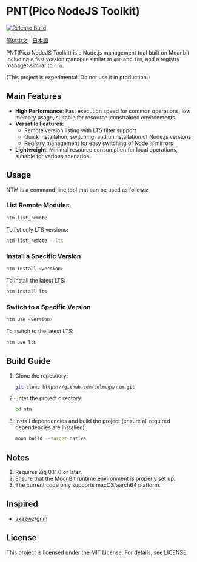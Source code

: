 # PNT(Pico NodeJS Toolkit)

[![Release Build](https://github.com/colmugx/ntm/actions/workflows/release.yml/badge.svg)](https://github.com/colmugx/ntm/actions/workflows/release.yml)

[简体中文](README-zh.md) | [日本語](README-ja.md)

PNT(Pico NodeJS Toolkit) is a Node.js management tool built on Moonbit including a fast version manager similar to `gmn` and `fnm`, and a registry manager similar to `nrm`.

(This project is experimental. Do not use it in production.)

## Main Features

- **High Performance**: Fast execution speed for common operations, low memory usage, suitable for resource-constrained environments.
- **Versatile Features**:
  - Remote version listing with LTS filter support
  - Quick installation, switching, and uninstallation of Node.js versions
  - Registry management for easy switching of Node.js mirrors
- **Lightweight**: Minimal resource consumption for local operations, suitable for various scenarios

## Usage

NTM is a command-line tool that can be used as follows:

### List Remote Modules

```bash
ntm list_remote
```

To list only LTS versions:

```bash
ntm list_remote --lts
```

### Install a Specific Version

```bash
ntm install <version>
```

To install the latest LTS:

```bash
ntm install lts
```

### Switch to a Specific Version

```bash
ntm use <version>
```

To switch to the latest LTS:

```bash
ntm use lts
```

## Build Guide

1. Clone the repository:
   ```bash
   git clone https://github.com/colmugx/ntm.git
   ```
2. Enter the project directory:
   ```bash
   cd ntm
   ```
3. Install dependencies and build the project (ensure all required dependencies are installed):
   ```bash
   moon build --target native
   ```

## Notes

1. Requires Zig 0.11.0 or later.
2. Ensure that the MoonBit runtime environment is properly set up.
3. The current code only supports macOS/aarch64 platform.

## Inspired

- [akazwz/gnm](https://github.com/akazwz/gnm)

## License

This project is licensed under the MIT License. For details, see [LICENSE](LICENSE).
